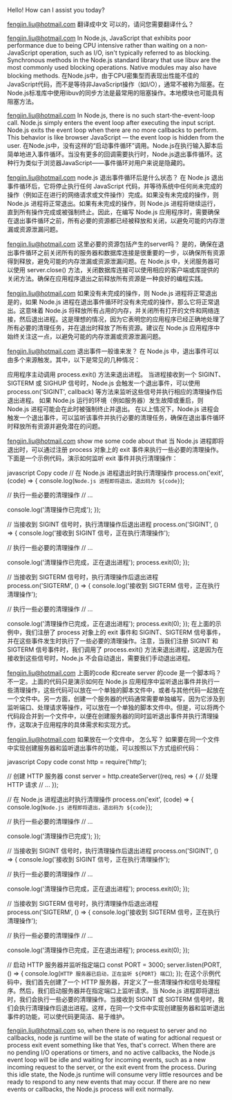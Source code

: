 Hello! How can I assist you today?






fengjin.liu@hotmail.com
翻译成中文
可以的，请问您需要翻译什么？






fengjin.liu@hotmail.com
In Node.js, JavaScript that exhibits poor performance due to being CPU intensive rather than waiting on a non-JavaScript operation, such as I/O, isn't typically referred to as blocking. Synchronous methods in the Node.js standard library that use libuv are the most commonly used blocking operations. Native modules may also have blocking methods.
在Node.js中，由于CPU密集型而表现出性能不佳的JavaScript代码，而不是等待非JavaScript操作（如I/O），通常不被称为阻塞。在Node.js标准库中使用libuv的同步方法是最常用的阻塞操作。本地模块也可能具有阻塞方法。






fengjin.liu@hotmail.com
In Node.js, there is no such start-the-event-loop call. Node.js simply enters the event loop after executing the input script. Node.js exits the event loop when there are no more callbacks to perform. This behavior is like browser JavaScript — the event loop is hidden from the user.
在Node.js中，没有这样的“启动事件循环”调用。Node.js在执行输入脚本后简单地进入事件循环。当没有更多的回调需要执行时，Node.js退出事件循环。这种行为类似于浏览器JavaScript——事件循环对用户来说是隐藏的。






fengjin.liu@hotmail.com
node.js 退出事件循环后是什么状态？
在 Node.js 退出事件循环后，它将停止执行任何 JavaScript 代码，并等待系统中任何尚未完成的操作（例如正在进行的网络请求或文件操作）完成。如果没有未完成的操作，则 Node.js 进程将正常退出。如果有未完成的操作，则 Node.js 进程将继续运行，直到所有操作完成或被强制终止。因此，在编写 Node.js 应用程序时，需要确保在退出事件循环之前，所有必要的资源都已经被释放和关闭，以避免可能的内存泄漏或资源泄漏问题。






fengjin.liu@hotmail.com
这里必要的资源包括产生的server吗？
是的，确保在退出事件循环之前关闭所有的服务器和数据库连接是很重要的一步，以确保所有资源得到释放，避免可能的内存泄漏或资源泄漏问题。在 Node.js 中，关闭服务器可以使用 server.close() 方法，关闭数据库连接可以使用相应的客户端或库提供的关闭方法。确保在应用程序退出之前释放所有资源是一种良好的编程实践。






fengjin.liu@hotmail.com
如果没有未完成的操作，则 Node.js 进程将正常退出
是的，如果 Node.js 进程在退出事件循环时没有未完成的操作，那么它将正常退出。这意味着 Node.js 将释放所有占用的内存，并关闭所有打开的文件和网络连接，然后退出进程。这是理想的情况，因为它表明您的应用程序已经正确地处理了所有必要的清理任务，并在退出时释放了所有资源。建议在 Node.js 应用程序中始终关注这一点，以避免可能的内存泄漏或资源泄漏问题。






fengjin.liu@hotmail.com
退出事件一般谁来发？
在 Node.js 中，退出事件可以由多个来源触发。其中，以下是常见的几种情况：

应用程序主动调用 process.exit() 方法来退出进程。
当进程接收到一个 SIGINT、SIGTERM 或 SIGHUP 信号时，Node.js 会触发一个退出事件，可以使用 process.on('SIGINT', callback) 等方法来监听这些信号并执行相应的清理操作后退出进程。
如果 Node.js 运行的环境（例如服务器）发生故障或重启，则 Node.js 进程可能会在此时被强制终止并退出。
在以上情况下，Node.js 进程会触发一个退出事件，可以监听该事件并执行必要的清理任务，确保在退出事件循环时释放所有资源并避免潜在的问题。






fengjin.liu@hotmail.com
show me some code about that
当 Node.js 进程即将退出时，可以通过注册 process 对象上的 exit 事件来执行一些必要的清理操作。下面是一个示例代码，演示如何监听 exit 事件并执行清理操作：

javascript
Copy code
// 在 Node.js 进程退出时执行清理操作
process.on('exit', (code) => {
  console.log(`Node.js 进程即将退出，退出码为 ${code}`);

  // 执行一些必要的清理操作
  // ...

  console.log('清理操作已完成');
});

// 当接收到 SIGINT 信号时，执行清理操作后退出进程
process.on('SIGINT', () => {
  console.log('接收到 SIGINT 信号，正在执行清理操作');

  // 执行一些必要的清理操作
  // ...

  console.log('清理操作已完成，正在退出进程');
  process.exit(0);
});

// 当接收到 SIGTERM 信号时，执行清理操作后退出进程
process.on('SIGTERM', () => {
  console.log('接收到 SIGTERM 信号，正在执行清理操作');

  // 执行一些必要的清理操作
  // ...

  console.log('清理操作已完成，正在退出进程');
  process.exit(0);
});
在上面的示例中，我们注册了 process 对象上的 exit 事件和 SIGINT、SIGTERM 信号事件，并在这些事件发生时执行了一些必要的清理操作。注意，当我们注册 SIGINT 和 SIGTERM 信号事件时，我们调用了 process.exit() 方法来退出进程，这是因为在接收到这些信号时，Node.js 不会自动退出，需要我们手动退出进程。






fengjin.liu@hotmail.com
上面的code 和create server 的code 是一个脚本吗？
不一定。上面的代码只是演示如何在 Node.js 应用程序中监听退出事件并执行一些清理操作，这些代码可以放在一个单独的脚本文件中，或者与其他代码一起放在一个文件中。另一方面，创建一个服务器的代码通常需要单独编写，因为它涉及到监听端口、处理请求等操作，可以放在一个单独的脚本文件中。但是，可以将两个代码段合并到一个文件中，以便在创建服务器的同时监听退出事件并执行清理操作，这取决于应用程序的具体需求和实现方式。






fengjin.liu@hotmail.com
如果放在一个文件中， 怎么写？
如果要在同一个文件中实现创建服务器和监听退出事件的功能，可以按照以下方式组织代码：

javascript
Copy code
const http = require('http');

// 创建 HTTP 服务器
const server = http.createServer((req, res) => {
  // 处理 HTTP 请求
  // ...
});

// 在 Node.js 进程退出时执行清理操作
process.on('exit', (code) => {
  console.log(`Node.js 进程即将退出，退出码为 ${code}`);

  // 执行一些必要的清理操作
  // ...

  console.log('清理操作已完成');
});

// 当接收到 SIGINT 信号时，执行清理操作后退出进程
process.on('SIGINT', () => {
  console.log('接收到 SIGINT 信号，正在执行清理操作');

  // 执行一些必要的清理操作
  // ...

  console.log('清理操作已完成，正在退出进程');
  process.exit(0);
});

// 当接收到 SIGTERM 信号时，执行清理操作后退出进程
process.on('SIGTERM', () => {
  console.log('接收到 SIGTERM 信号，正在执行清理操作');

  // 执行一些必要的清理操作
  // ...

  console.log('清理操作已完成，正在退出进程');
  process.exit(0);
});

// 启动 HTTP 服务器并监听指定端口
const PORT = 3000;
server.listen(PORT, () => {
  console.log(`HTTP 服务器已启动，正在监听 ${PORT} 端口`);
});
在这个示例代码中，我们首先创建了一个 HTTP 服务器，并定义了一些清理操作和信号处理程序。然后，我们启动服务器并在指定端口上监听请求。当 Node.js 进程即将退出时，我们会执行一些必要的清理操作。当接收到 SIGINT 或 SIGTERM 信号时，我们会执行清理操作后退出进程。这样，在同一个文件中实现创建服务器和监听退出事件的功能，可以使代码更简洁、易于维护。






fengjin.liu@hotmail.com
so, when there is no request to server and no callbacks, node js runtime will be the state of wating for adtional request or process exit event something like that
Yes, that's correct. When there are no pending I/O operations or timers, and no active callbacks, the Node.js event loop will be idle and waiting for incoming events, such as a new incoming request to the server, or the exit event from the process. During this idle state, the Node.js runtime will consume very little resources and be ready to respond to any new events that may occur. If there are no new events or callbacks, the Node.js process will exit normally.
